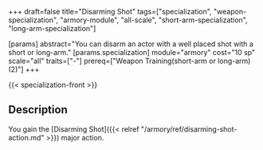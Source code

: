 +++
draft=false
title="Disarming Shot"
tags=["specialization", "weapon-specialization", "armory-module", "all-scale", "short-arm-specialization", "long-arm-specialization"]

[params]
  abstract="You can disarm an actor with a well placed shot with a short or long-arm."
  [params.specialization]
    module="armory"
    cost="10 sp"
    scale="all"
    traits=["-"]
    prereq=["Weapon Training(short-arm or long-arm)(2)"]
+++

{{< specialization-front >}}

## Description

You gain the [Disarming Shot]({{< relref "/armory/ref/disarming-shot-action.md" >}})
major action.

